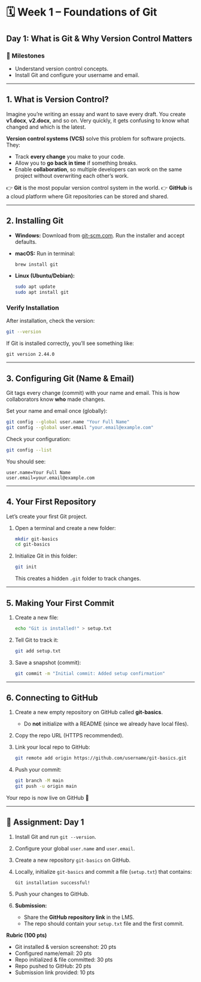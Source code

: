 # 🗓 Week 1 – Foundations of Git

## Day 1: What is Git & Why Version Control Matters

### 🎯 Milestones

* Understand version control concepts.
* Install Git and configure your username and email.

---

## 1. What is Version Control?

Imagine you’re writing an essay and want to save every draft. You create **v1.docx**, **v2.docx**, and so on. Very quickly, it gets confusing to know what changed and which is the latest.

**Version control systems (VCS)** solve this problem for software projects. They:

* Track **every change** you make to your code.
* Allow you to **go back in time** if something breaks.
* Enable **collaboration**, so multiple developers can work on the same project without overwriting each other’s work.

👉 **Git** is the most popular version control system in the world.
👉 **GitHub** is a cloud platform where Git repositories can be stored and shared.

---

## 2. Installing Git

* **Windows:** Download from [git-scm.com](https://git-scm.com/download/win). Run the installer and accept defaults.
* **macOS:** Run in terminal:

  ```bash
  brew install git
  ```
* **Linux (Ubuntu/Debian):**

  ```bash
  sudo apt update
  sudo apt install git
  ```

### Verify Installation

After installation, check the version:

```bash
git --version
```

If Git is installed correctly, you’ll see something like:

```
git version 2.44.0
```

---

## 3. Configuring Git (Name & Email)

Git tags every change (commit) with your name and email. This is how collaborators know **who** made changes.

Set your name and email once (globally):

```bash
git config --global user.name "Your Full Name"
git config --global user.email "your.email@example.com"
```

Check your configuration:

```bash
git config --list
```

You should see:

```
user.name=Your Full Name
user.email=your.email@example.com
```

---

## 4. Your First Repository

Let’s create your first Git project.

1. Open a terminal and create a new folder:

   ```bash
   mkdir git-basics
   cd git-basics
   ```
2. Initialize Git in this folder:

   ```bash
   git init
   ```

   This creates a hidden `.git` folder to track changes.

---

## 5. Making Your First Commit

1. Create a new file:

   ```bash
   echo "Git is installed!" > setup.txt
   ```
2. Tell Git to track it:

   ```bash
   git add setup.txt
   ```
3. Save a snapshot (commit):

   ```bash
   git commit -m "Initial commit: Added setup confirmation"
   ```

---

## 6. Connecting to GitHub

1. Create a new empty repository on GitHub called **git-basics**.

   * Do **not** initialize with a README (since we already have local files).
2. Copy the repo URL (HTTPS recommended).
3. Link your local repo to GitHub:

   ```bash
   git remote add origin https://github.com/username/git-basics.git
   ```
4. Push your commit:

   ```bash
   git branch -M main
   git push -u origin main
   ```

Your repo is now live on GitHub 🎉

---

## 📝 Assignment: Day 1

1. Install Git and run `git --version`.
2. Configure your global `user.name` and `user.email`.
3. Create a new repository `git-basics` on GitHub.
4. Locally, initialize `git-basics` and commit a file (`setup.txt`) that contains:

   ```
   Git installation successful!
   ```
5. Push your changes to GitHub.
6. **Submission:**

   * Share the **GitHub repository link** in the LMS.
   * The repo should contain your `setup.txt` file and the first commit.

**Rubric (100 pts)**

* Git installed & version screenshot: 20 pts
* Configured name/email: 20 pts
* Repo initialized & file committed: 30 pts
* Repo pushed to GitHub: 20 pts
* Submission link provided: 10 pts